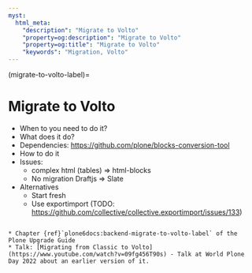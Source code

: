 ```yaml
---
myst:
  html_meta:
    "description": "Migrate to Volto"
    "property=og:description": "Migrate to Volto"
    "property=og:title": "Migrate to Volto"
    "keywords": "Migration, Volto"
---
```


(migrate-to-volto-label)=

# Migrate to Volto

* When to you need to do it?
* What does it do?
* Dependencies: https://github.com/plone/blocks-conversion-tool
* How to do it
* Issues:
  * complex html (tables) => html-blocks
  * No migration Draftjs => Slate
* Alternatives
  * Start fresh
  * Use exportimport (TODO: https://github.com/collective/collective.exportimport/issues/133)

```{seealso}

* Chapter {ref}`plone6docs:backend-migrate-to-volto-label` of the Plone Upgrade Guide
* Talk: [Migrating from Classic to Volto](https://www.youtube.com/watch?v=09fg456T90s) - Talk at World Plone Day 2022 about an earlier version of it.

```